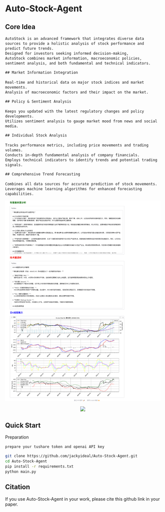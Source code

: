 # Auto-Stock-Agent

## Core Idea

```
AutoStock is an advanced framework that integrates diverse data sources to provide a holistic analysis of stock performance and predict future trends.
Designed for investors seeking informed decision-making,
AutoStock combines market information, macroeconomic policies, sentiment analysis, and both fundamental and technical indicators.

```

```
## Market Information Integration

Real-time and historical data on major stock indices and market movements.
Analysis of macroeconomic factors and their impact on the market.

```

```
## Policy & Sentiment Analysis

Keeps you updated with the latest regulatory changes and policy developments.
Utilizes sentiment analysis to gauge market mood from news and social media.

```

```
## Individual Stock Analysis

Tracks performance metrics, including price movements and trading volumes.
Conducts in-depth fundamental analysis of company financials.
Employs technical indicators to identify trends and potential trading signals.

```

```
## Comprehensive Trend Forecasting

Combines all data sources for accurate prediction of stock movements.
Leverages machine learning algorithms for enhanced forecasting capabilities.

```

<p align="center">
    <img src="assets/auto-stock-agent-case1.png" width="800"/>
<p>

<p align="center">
    <img src="assets/auto-stock-agent-case2.png" width="800"/>
<p>


## Quick Start

Preparation

```
prepare your tushare token and openai API key
```

```bash
git clone https://github.com/jackyideal/Auto-Stock-Agent.git
cd Auto-Stock-Agent
pip install -r requirements.txt
python main.py
```


## Citation

If you use Auto-Stock-Agent in your work, please cite this github link in your paper.
